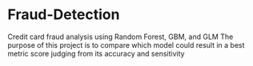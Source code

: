 # Fraud-Detection
Credit card fraud analysis using Random Forest, GBM, and GLM
The purpose of this project is to compare which model could result in a best metric score judging from its accuracy and sensitivity
